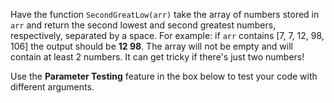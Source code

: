 Have the function ```SecondGreatLow(arr)``` take the array of numbers stored in ```arr``` and return the second lowest and second greatest numbers, respectively, separated by a space. For example: if ```arr``` contains [7, 7, 12, 98, 106] the output should be **12 98**. The array will not be empty and will contain at least 2 numbers. It can get tricky if there's just two numbers!

Use the **Parameter Testing** feature in the box below to test your code with different arguments.

